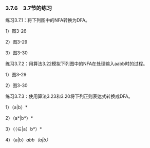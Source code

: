 ### 3.7.6　3.7节的练习

练习3.7.1：将下列图中的NFA转换为DFA。

1）图3-26

2）图3-29

3）图3-30

练习3.7.2：用算法3.22模拟下列图中的NFA在处理输入aabb时的过程。

1）图3-29

2）图3-30

练习3.7.3：使用算法3.23和3.20将下列正则表达式转换成DFA。

1）（a|b）*

2）（a*|b*）*

3）（（∈|a）b*）*

4）（a|b）*abb（a|b）*